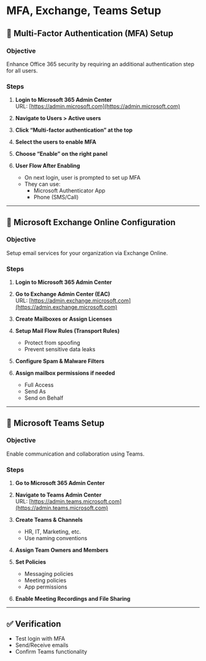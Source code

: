 # MFA, Exchange, Teams Setup

## 🔐 Multi-Factor Authentication (MFA) Setup

### Objective
Enhance Office 365 security by requiring an additional authentication step for all users.

### Steps
1. **Login to Microsoft 365 Admin Center**  
   URL: [https://admin.microsoft.com](https://admin.microsoft.com)

2. **Navigate to Users > Active users**

3. **Click “Multi-factor authentication” at the top**

4. **Select the users to enable MFA**

5. **Choose “Enable” on the right panel**

6. **User Flow After Enabling**  
   - On next login, user is prompted to set up MFA  
   - They can use:  
     - Microsoft Authenticator App  
     - Phone (SMS/Call)  

---

## 📧 Microsoft Exchange Online Configuration

### Objective
Setup email services for your organization via Exchange Online.

### Steps
1. **Login to Microsoft 365 Admin Center**

2. **Go to Exchange Admin Center (EAC)**  
   URL: [https://admin.exchange.microsoft.com](https://admin.exchange.microsoft.com)

3. **Create Mailboxes or Assign Licenses**

4. **Setup Mail Flow Rules (Transport Rules)**  
   - Protect from spoofing  
   - Prevent sensitive data leaks  

5. **Configure Spam & Malware Filters**

6. **Assign mailbox permissions if needed**  
   - Full Access  
   - Send As  
   - Send on Behalf  

---

## 💬 Microsoft Teams Setup

### Objective
Enable communication and collaboration using Teams.

### Steps
1. **Go to Microsoft 365 Admin Center**

2. **Navigate to Teams Admin Center**  
   URL: [https://admin.teams.microsoft.com](https://admin.teams.microsoft.com)

3. **Create Teams & Channels**
   - HR, IT, Marketing, etc.
   - Use naming conventions

4. **Assign Team Owners and Members**

5. **Set Policies**
   - Messaging policies  
   - Meeting policies  
   - App permissions

6. **Enable Meeting Recordings and File Sharing**

---

## ✅ Verification

- Test login with MFA
- Send/Receive emails
- Confirm Teams functionality
